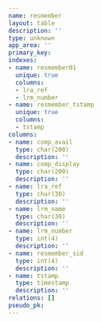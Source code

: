 ```yaml
---
name: resmember
layout: table
description: ''
type: unknown
app_area: ''
primary_key: 
indexes:
- name: resmember01
  unique: true
  columns:
  - lra_ref
  - lrm_number
- name: resmember_tstamp
  unique: true
  columns:
  - tstamp
columns:
- name: comp_avail
  type: char(200)
  description: ''
- name: comp_display
  type: char(200)
  description: ''
- name: lra_ref
  type: char(30)
  description: ''
- name: lrm_name
  type: char(30)
  description: ''
- name: lrm_number
  type: int(4)
  description: ''
- name: resmember_sid
  type: int(4)
  description: ''
- name: tstamp
  type: timestamp
  description: ''
relations: []
pseudo_pk: 
---
```


